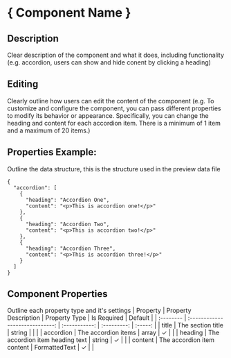 # { Component Name }

## Description

Clear description of the component and what it does, including functionality (e.g. accordion, users can show and hide conent by clicking a heading)

## Editing

Clearly outline how users can edit the content of the component (e.g. To customize and configure the component, you can pass different properties to modify its behavior or appearance. Specifically, you can change the heading and content for each accordion item. There is a minimum of 1 item and a maximum of 20 items.)

## Properties Example:

Outline the data structure, this is the structure used in the preview data file
```
{
  "accordion": [
    {
      "heading": "Accordion One",
      "content": "<p>This is accordion one!</p>"
    },
    {
      "heading": "Accordion Two",
      "content": "<p>This is accordion two!</p>"
    },
    {
      "heading": "Accordion Three",
      "content": "<p>This is accordion three!</p>"
    }
  ]
}
```

## Component Properties

Outline each property type and it's settings
| Property  |      Property Description       | Property Type | Is Required | Default |
| :-------- | :-----------------------------: | :-----------: | :---------: | :-----: |
| title     |        The section title        |    string     |             |         |
| accordion |       The accordion items       |     array     |      ✓      |         |
| heading   | The accordion item heading text |    string     |      ✓      |         |
| content   |   The accordion item content    | FormattedText |      ✓      |         |